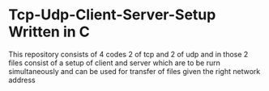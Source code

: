 # Tcp-Udp-Client-Server-Setup Written in C
This repository consists of 4 codes 2 of tcp and 2 of udp and in those 2 files consist of a setup of client and server which are to be rurn simultaneously and can be used for transfer of files given the right network address
